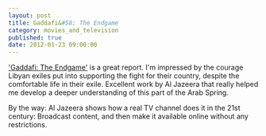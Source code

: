 ```yaml
---
layout: post
title: Gaddafi&#58; The Endgame
category: movies_and_television
published: true
date: 2012-01-23 09:00:00
---
```

['Gaddafi: The Endgame'](http://www.aljazeera.com/programmes/gaddafitheendgame/) is a great report. I'm impressed by the courage Libyan exiles put into supporting the fight for their country, despite the comfortable life in their exile. Excellent work by Al Jazeera that really helped me develop a deeper understanding of this part of the Arab Spring.

By the way: Al Jazeera shows how a real TV channel does it in the 21st century: Broadcast content, and then make it available online without any restrictions.
